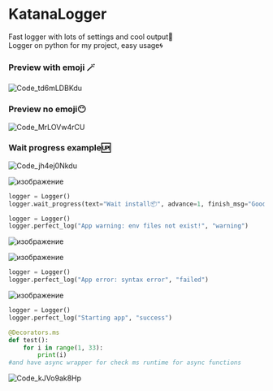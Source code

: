 # KatanaLogger
Fast logger with lots of settings and cool output🥷
<br/>
Logger on python for my project, easy usage🌀



### Preview with emoji 🪄
![Code_td6mLDBKdu](https://github.com/user-attachments/assets/fae3e5e2-e5c9-4280-8b05-c11fae864f04)

### Preview no emoji😶‍

![Code_MrLOVw4rCU](https://github.com/user-attachments/assets/4595b7c7-22dc-4fe8-9971-ad16fae2cc15)

### Wait progress example🆙
![Code_jh4ej0Nkdu](https://github.com/user-attachments/assets/9948bca7-15eb-4a68-8e3c-3ef30fbbe368)

![изображение](https://github.com/user-attachments/assets/6bebc04b-41f1-4b92-8548-43784183d326)

```python
logger = Logger()
logger.wait_progress(text="Wait install📦", advance=1, finish_msg="Good Job!")
```

```python
logger = Logger()
logger.perfect_log("App warning: env files not exist!", "warning")
```
![изображение](https://github.com/user-attachments/assets/1b188994-e3bc-4b0f-bc1d-80af2e03c9b2)




![изображение](https://github.com/user-attachments/assets/d1bad9c1-a1b0-491b-b339-38b07aecdf80)


```python
logger = Logger()
logger.perfect_log("App error: syntax error", "failed")
```


![изображение](https://github.com/user-attachments/assets/c85be704-d466-4592-8a3a-4f5391801adb)
```python
logger = Logger()
logger.perfect_log("Starting app", "success")
```


```python
@Decorators.ms
def test():
    for i in range(1, 33):
        print(i)
#and have async wrapper for check ms runtime for async functions
```

![Code_kJVo9ak8Hp](https://github.com/user-attachments/assets/d26c38a4-665f-44ca-ac66-1d4b32cd9233)


